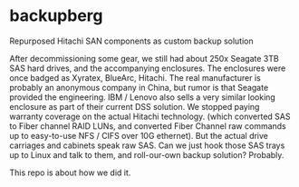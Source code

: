 # backupberg
Repurposed Hitachi SAN components as custom backup solution

After decommissioning some gear, we still had about 250x Seagate 3TB SAS hard drives, and the accompanying enclosures. 
The enclosures were once badged as Xyratex, BlueArc, Hitachi. 
The real manufacturer is probably an anonymous company in China, but rumor is that Seagate provided the engineering.
IBM / Lenovo also sells a very similar looking enclosure as part of their current DSS solution.
We stopped paying warranty coverage on the actual Hitachi technology. (which converted SAS to Fiber channel RAID LUNs, and converted Fiber Channel raw commands up to easy-to-use NFS / CIFS over 10G ethernet).
But the actual drive carriages and cabinets speak raw SAS.
Can we just hook those SAS trays up to Linux and talk to them, and roll-our-own backup solution?
Probably.

This repo is about how we did it.
